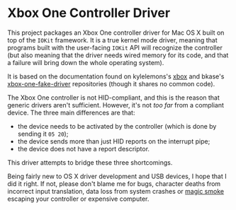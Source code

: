 Xbox One Controller Driver
==========================

This project packages an Xbox One controller driver for Mac OS X built on top
of the `IOKit` framework. It is a true kernel mode driver, meaning that programs
built with the user-facing `IOKit` API will recognize the controller (but also
meaning that the driver needs wired memory for its code, and that a failure
will bring down the whole operating system).

It is based on the documentation found on kylelemons's [xbox][1] and bkase's
[xbox-one-fake-driver][3] repositories (though it shares no common code).

The Xbox One controller is not HID-compliant, and this is the reason that
generic drivers aren't sufficient. However, it's not *too far* from a compliant
device. The three main differences are that:

* the device needs to be activated by the controller (which is done by sending
	it `05 20`);
* the device sends more than just HID reports on the interrupt pipe;
* the device does not have a report descriptor.

This driver attempts to bridge these three shortcomings.

Being fairly new to OS X driver development and USB devices, I hope that I did
it right. If not, please don't blame me for bugs, character deaths from
incorrect input translation, data loss from system crashes or [magic smoke][2]
escaping your controller or expensive computer.

  [1]: https://github.com/kylelemons/xbox/
  [2]: http://en.wikipedia.org/wiki/Magic_smoke
  [3]: https://github.com/bkase/xbox-one-fake-driver